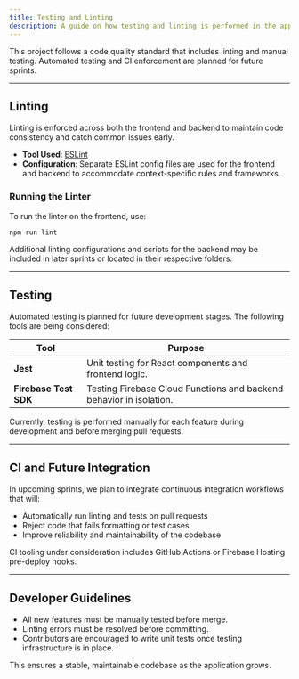 ```yaml
---
title: Testing and Linting
description: A guide on how testing and linting is performed in the application.
---
```


This project follows a code quality standard that includes linting and manual testing. Automated testing and CI enforcement are planned for future sprints.

---

## Linting

Linting is enforced across both the frontend and backend to maintain code consistency and catch common issues early.

- **Tool Used**: [ESLint](https://eslint.org/)
- **Configuration**: Separate ESLint config files are used for the frontend and backend to accommodate context-specific rules and frameworks.

### Running the Linter

To run the linter on the frontend, use:

```bash
npm run lint
```

Additional linting configurations and scripts for the backend may be included in later sprints or located in their respective folders.

---

## Testing

Automated testing is planned for future development stages. The following tools are being considered:

| Tool                  | Purpose                                                             |
| --------------------- | ------------------------------------------------------------------- |
| **Jest**              | Unit testing for React components and frontend logic.               |
| **Firebase Test SDK** | Testing Firebase Cloud Functions and backend behavior in isolation. |

Currently, testing is performed manually for each feature during development and before merging pull requests.

---

## CI and Future Integration

In upcoming sprints, we plan to integrate continuous integration workflows that will:

- Automatically run linting and tests on pull requests
- Reject code that fails formatting or test cases
- Improve reliability and maintainability of the codebase

CI tooling under consideration includes GitHub Actions or Firebase Hosting pre-deploy hooks.

---

## Developer Guidelines

- All new features must be manually tested before merge.
- Linting errors must be resolved before committing.
- Contributors are encouraged to write unit tests once testing infrastructure is in place.

This ensures a stable, maintainable codebase as the application grows.
